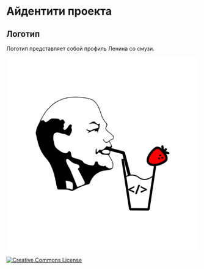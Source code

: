 # Айдентити проекта

## Логотип

Логотип представляет собой профиль Ленина со смузи.

![Логотип](https://raw.githubusercontent.com/frontendu/identity/master/logo.svg)

<a rel="license" href="http://creativecommons.org/licenses/by-nc-nd/4.0/"><img alt="Creative Commons License" style="border-width:0" src="https://i.creativecommons.org/l/by-nc-nd/4.0/88x31.png" /></a>
